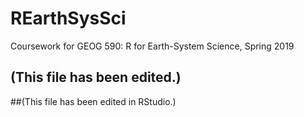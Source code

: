 # REarthSysSci
Coursework for GEOG 590: R for Earth-System Science, Spring 2019
## (This file has been edited.)

##(This file has been edited in RStudio.)
